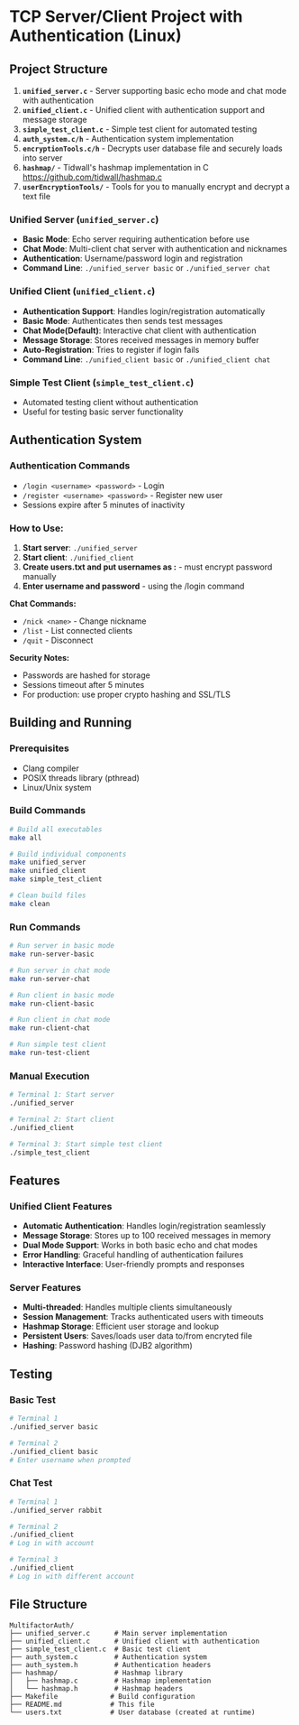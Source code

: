 # TCP Server/Client Project with Authentication (Linux)






## Project Structure

1. **`unified_server.c`** - Server supporting basic echo mode and chat mode with authentication
2. **`unified_client.c`** - Unified client with authentication support and message storage
3. **`simple_test_client.c`** - Simple test client for automated testing
4. **`auth_system.c/h`** - Authentication system implementation
5. **`encryptionTools.c/h`** - Decrypts user database file and securely loads into server
6. **`hashmap/`** - Tidwall's hashmap implementation in C https://github.com/tidwall/hashmap.c
7. **`userEncryptionTools/`** - Tools for you to manually encrypt and decrypt a text file

### Unified Server (`unified_server.c`)
- **Basic Mode**: Echo server requiring authentication before use
- **Chat Mode**: Multi-client chat server with authentication and nicknames
- **Authentication**: Username/password login and registration
- **Command Line**: `./unified_server basic` or `./unified_server chat`

### Unified Client (`unified_client.c`)
- **Authentication Support**: Handles login/registration automatically
- **Basic Mode**: Authenticates then sends test messages
- **Chat Mode(Default)**: Interactive chat client with authentication
- **Message Storage**: Stores received messages in memory buffer
- **Auto-Registration**: Tries to register if login fails
- **Command Line**: `./unified_client basic` or `./unified_client chat`

### Simple Test Client (`simple_test_client.c`)
- Automated testing client without authentication
- Useful for testing basic server functionality

## Authentication System



### Authentication Commands
- `/login <username> <password>` - Login
- `/register <username> <password>` - Register new user
- Sessions expire after 5 minutes of inactivity

### How to Use:
1. **Start server**: `./unified_server`
2. **Start client**: `./unified_client`
3. **Create users.txt and put usernames as <user>:<password>** - must encrypt password manually 
3. **Enter username and password** - using the /login command


**Chat Commands:**
- `/nick <name>` - Change nickname
- `/list` - List connected clients  
- `/quit` - Disconnect

**Security Notes:**
- Passwords are hashed for storage
- Sessions timeout after 5 minutes
- For production: use proper crypto hashing and SSL/TLS

## Building and Running

### Prerequisites
- Clang compiler
- POSIX threads library (pthread)
- Linux/Unix system

### Build Commands
```bash
# Build all executables
make all

# Build individual components
make unified_server
make unified_client
make simple_test_client

# Clean build files
make clean
```

### Run Commands
```bash
# Run server in basic mode
make run-server-basic

# Run server in chat mode
make run-server-chat

# Run client in basic mode
make run-client-basic

# Run client in chat mode
make run-client-chat

# Run simple test client
make run-test-client
```

### Manual Execution
```bash
# Terminal 1: Start server
./unified_server  

# Terminal 2: Start client
./unified_client

# Terminal 3: Start simple test client
./simple_test_client
```

## Features

### Unified Client Features
- **Automatic Authentication**: Handles login/registration seamlessly
- **Message Storage**: Stores up to 100 received messages in memory
- **Dual Mode Support**: Works in both basic echo and chat modes
- **Error Handling**: Graceful handling of authentication failures
- **Interactive Interface**: User-friendly prompts and responses

### Server Features
- **Multi-threaded**: Handles multiple clients simultaneously
- **Session Management**: Tracks authenticated users with timeouts
- **Hashmap Storage**: Efficient user storage and lookup
- **Persistent Users**: Saves/loads user data to/from encryted file
- **Hashing**: Password hashing (DJB2 algorithm)

## Testing

### Basic Test
```bash
# Terminal 1
./unified_server basic

# Terminal 2
./unified_client basic
# Enter username when prompted
```

### Chat Test
```bash
# Terminal 1
./unified_server rabbit

# Terminal 2
./unified_client
# Log in with account

# Terminal 3
./unified_client
# Log in with different account
```

## File Structure
```
MultifactorAuth/
├── unified_server.c      # Main server implementation
├── unified_client.c      # Unified client with authentication
├── simple_test_client.c  # Basic test client
├── auth_system.c         # Authentication system
├── auth_system.h         # Authentication headers
├── hashmap/              # Hashmap library
│   ├── hashmap.c         # Hashmap implementation
│   └── hashmap.h         # Hashmap headers
├── Makefile             # Build configuration
├── README.md            # This file
└── users.txt            # User database (created at runtime)
``` 
